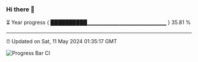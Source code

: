 ### Hi there 👋

⏳ Year progress { ██████████▁▁▁▁▁▁▁▁▁▁▁▁▁▁▁▁▁▁▁▁ } 35.81 %

---

⏰ Updated on Sat, 11 May 2024 01:35:17 GMT

![Progress Bar CI](https://github.com/IshwaranRudhara/GIT-ACTION/workflows/Progress%20Bar%20CI/badge.svg)

